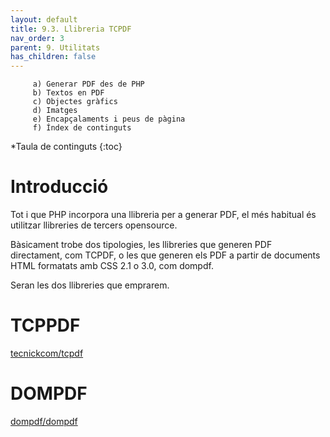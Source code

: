 ```yaml
---
layout: default
title: 9.3. Llibreria TCPDF
nav_order: 3
parent: 9. Utilitats
has_children: false 
---
```



         a) Generar PDF des de PHP
         b) Textos en PDF
         c) Objectes gràfics
         d) Imatges
         e) Encapçalaments i peus de pàgina
         f) Índex de continguts

*Taula de continguts
{:toc}

# Introducció #
Tot i que PHP incorpora una llibreria per a generar PDF, el més habitual és utilitzar llibreries de tercers opensource.

Bàsicament trobe dos tipologies, les llibreries que generen PDF directament, com TCPDF, o les que generen els PDF a partir de documents HTML formatats amb CSS 2.1 o 3.0, com dompdf.

Seran les dos llibreries que emprarem.

# TCPPDF #

[tecnickcom/tcpdf](https://packagist.org/packages/tecnickcom/tcpdf)

# DOMPDF #

[dompdf/dompdf](https://packagist.org/packages/dompdf/dompdf)
